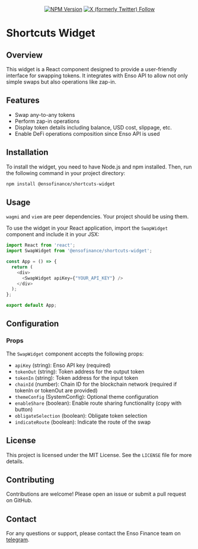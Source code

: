<div align="center">

[![NPM Version](https://img.shields.io/npm/v/%40ensofinance%2Fshortcuts-widget)](https://www.npmjs.com/package/%40ensofinance%2Fshortcuts-widget)
[![X (formerly Twitter) Follow](https://img.shields.io/twitter/follow/EnsoBuild)](https://twitter.com/EnsoBuild)

</div>

# Shortcuts Widget

## Overview

This widget is a React component designed to provide a user-friendly interface for swapping tokens. It integrates with Enso API to allow not only simple swaps but also operations like zap-in.

## Features

- Swap any-to-any tokens
- Perform zap-in operations
- Display token details including balance, USD cost, slippage, etc.
- Enable DeFi operations composition since Enso API is used

## Installation

To install the widget, you need to have Node.js and npm installed. Then, run the following command in your project directory:

```bash
npm install @ensofinance/shortcuts-widget
```

## Usage

`wagmi` and `viem` are peer dependencies. Your project should be using them.

To use the widget in your React application, import the `SwapWidget` component and include it in your JSX:

```typescript
import React from 'react';
import SwapWidget from '@ensofinance/shortcuts-widget';

const App = () => {
  return (
    <div>
      <SwapWidget apiKey={"YOUR_API_KEY"} />
    </div>
  );
};

export default App;
```

## Configuration

### Props

The `SwapWidget` component accepts the following props:

- `apiKey` (string): Enso API key (required)
- `tokenOut` (string): Token address for the output token
- `tokenIn` (string): Token address for the input token
- `chainId` (number): Chain ID for the blockchain network (required if tokenIn or tokenOut are provided)
- `themeConfig` (SystemConfig): Optional theme configuration
- `enableShare` (boolean): Enable route sharing functionality (copy with button)
- `obligateSelection` (boolean): Obligate token selection
- `indicateRoute` (boolean): Indicate the route of the swap

## License

This project is licensed under the MIT License. See the `LICENSE` file for more details.

## Contributing

Contributions are welcome! Please open an issue or submit a pull request on GitHub.

## Contact

For any questions or support, please contact the Enso Finance team on [telegram](https://t.me/enso_intent_engine).
